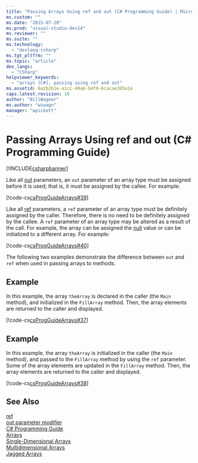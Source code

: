 ```yaml
---
title: "Passing Arrays Using ref and out (C# Programming Guide) | Microsoft Docs"
ms.custom: ""
ms.date: "2015-07-20"
ms.prod: "visual-studio-dev14"
ms.reviewer: ""
ms.suite: ""
ms.technology: 
  - "devlang-csharp"
ms.tgt_pltfrm: ""
ms.topic: "article"
dev_langs: 
  - "CSharp"
helpviewer_keywords: 
  - "arrays [C#], passing using ref and out"
ms.assetid: 6a2b261e-a1cc-49a6-b4f0-6cacae385a1e
caps.latest.revision: 16
author: "BillWagner"
ms.author: "wiwagn"
manager: "wpickett"
---
```

# Passing Arrays Using ref and out (C# Programming Guide)
[!INCLUDE[csharpbanner](../../../includes/csharpbanner.md)]

Like all [out](../../../csharp/language-reference/keywords/out.md) parameters, an `out` parameter of an array type must be assigned before it is used; that is, it must be assigned by the callee. For example:  
  
 [!code-cs[csProgGuideArrays#39](../../../csharp/programming-guide/arrays/codesnippet/csharp/passing-arrays-using-ref_1.cs)]  
  
 Like all [ref](../../../csharp/language-reference/keywords/ref.md) parameters, a `ref` parameter of an array type must be definitely assigned by the caller. Therefore, there is no need to be definitely assigned by the callee. A `ref` parameter of an array type may be altered as a result of the call. For example, the array can be assigned the [null](../../../csharp/language-reference/keywords/null.md) value or can be initialized to a different array. For example:  
  
 [!code-cs[csProgGuideArrays#40](../../../csharp/programming-guide/arrays/codesnippet/csharp/passing-arrays-using-ref_2.cs)]  
  
 The following two examples demonstrate the difference between `out` and `ref` when used in passing arrays to methods.  
  
## Example  
 In this example, the array `theArray` is declared in the caller (the `Main` method), and initialized in the `FillArray` method. Then, the array elements are returned to the caller and displayed.  
  
 [!code-cs[csProgGuideArrays#37](../../../csharp/programming-guide/arrays/codesnippet/csharp/passing-arrays-using-ref_3.cs)]  
  
## Example  
 In this example, the array `theArray` is initialized in the caller (the `Main` method), and passed to the `FillArray` method by using the `ref` parameter. Some of the array elements are updated in the `FillArray` method. Then, the array elements are returned to the caller and displayed.  
  
 [!code-cs[csProgGuideArrays#38](../../../csharp/programming-guide/arrays/codesnippet/csharp/passing-arrays-using-ref_4.cs)]  
  
## See Also  
 [ref](../../../csharp/language-reference/keywords/ref.md)   
 [out parameter modifier](../../../csharp/language-reference/keywords/out-parameter-modifier.md)   
 [C# Programming Guide](../../../csharp/programming-guide/index.md)   
 [Arrays](../../../csharp/programming-guide/arrays/index.md)   
 [Single-Dimensional Arrays](../../../csharp/programming-guide/arrays/single-dimensional-arrays.md)   
 [Multidimensional Arrays](../../../csharp/programming-guide/arrays/multidimensional-arrays.md)   
 [Jagged Arrays](../../../csharp/programming-guide/arrays/jagged-arrays.md)